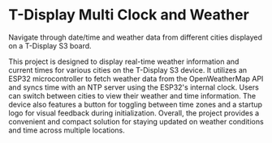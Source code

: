 # T-Display Multi Clock and Weather
Navigate through date/time and weather data from different cities displayed on a T-Display S3 board.

This project is designed to display real-time weather information and current times for various cities on the T-Display S3 device. It utilizes an ESP32 microcontroller to fetch weather data from the OpenWeatherMap API and syncs time with an NTP server using the ESP32's internal clock. Users can switch between cities to view their weather and time information. The device also features a button for toggling between time zones and a startup logo for visual feedback during initialization. Overall, the project provides a convenient and compact solution for staying updated on weather conditions and time across multiple locations.
